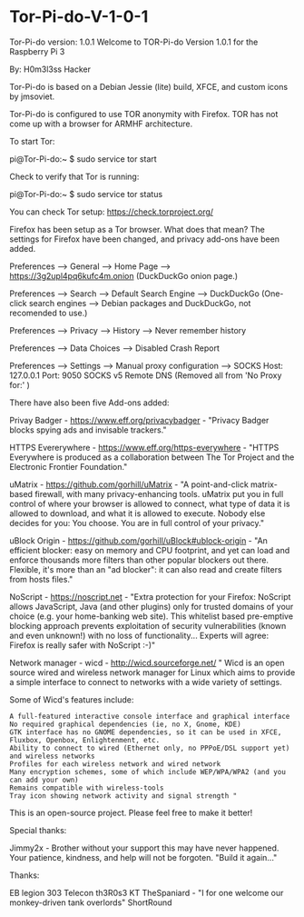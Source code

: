 # Tor-Pi-do-V-1-0-1
Tor-Pi-do version: 1.0.1 
Welcome to TOR-Pi-do Version 1.0.1 for the Raspberry Pi 3 

By: H0m3l3ss Hacker 

Tor-Pi-do is based on a Debian Jessie (lite) build, XFCE, and custom icons by jmsoviet. 

Tor-Pi-do is configured to use TOR anonymity with Firefox. TOR has not come up with a browser for ARMHF architecture.

To start Tor:

pi@Tor-Pi-do:~ $ sudo service tor start

Check to verify that Tor is running:

pi@Tor-Pi-do:~ $ sudo service tor status

You can check Tor setup: https://check.torproject.org/

Firefox has been setup as a Tor browser. What does that mean? The settings for Firefox have been changed, and privacy add-ons have been added. 

Preferences --> General --> Home Page --> https://3g2upl4pq6kufc4m.onion
  (DuckDuckGo onion page.)

Preferences --> Search --> Default Search Engine --> DuckDuckGo
  (One-click search engines --> Debian packages and DuckDuckGo, not recomended to use.)

Preferences --> Privacy --> History --> Never remember history

Preferences --> Data Choices --> Disabled Crash Report 

Preferences --> Settings --> Manual proxy configuration --> SOCKS Host: 127.0.0.1 Port: 9050 SOCKS v5 Remote DNS
  (Removed all from 'No Proxy for:' )


There have also been five Add-ons added:

Privay Badger - https://www.eff.org/privacybadger - "Privacy Badger blocks spying ads and invisable trackers."

HTTPS Evererywhere - https://www.eff.org/https-everywhere - "HTTPS Everywhere is produced as a collaboration between The Tor Project and the Electronic Frontier Foundation."

uMatrix - https://github.com/gorhill/uMatrix - "A point-and-click matrix-based firewall, with many privacy-enhancing tools. uMatrix put you in full control of where your browser is allowed to connect, what type of data it is allowed to download, and what it is allowed to execute. Nobody else decides for you: You choose. You are in full control of your privacy."

uBlock Origin - https://github.com/gorhill/uBlock#ublock-origin - "An efficient blocker: easy on memory and CPU footprint, and yet can load and enforce thousands more filters than other popular blockers out there. Flexible, it's more than an "ad blocker": it can also read and create filters from hosts files."

NoScript - https://noscript.net - "Extra protection for your Firefox: NoScript allows JavaScript, Java (and other plugins) only for trusted domains of your choice (e.g. your home-banking web site). This whitelist based pre-emptive blocking approach  prevents exploitation of security vulnerabilities (known and even unknown!) with no loss of functionality... Experts will agree: Firefox is really safer with NoScript :-)"

Network manager - wicd - http://wicd.sourceforge.net/
" Wicd is an open source wired and wireless network manager for Linux which aims to provide a simple interface to connect to networks with a wide variety of settings.

Some of Wicd's features include:

    A full-featured interactive console interface and graphical interface
    No required graphical dependencies (ie, no X, Gnome, KDE)
    GTK interface has no GNOME dependencies, so it can be used in XFCE,      Fluxbox, Openbox, Enlightenment, etc.
    Ability to connect to wired (Ethernet only, no PPPoE/DSL support yet) and wireless networks
    Profiles for each wireless network and wired network
    Many encryption schemes, some of which include WEP/WPA/WPA2 (and you can add your own)
    Remains compatible with wireless-tools
    Tray icon showing network activity and signal strength "


This is an open-source project. Please feel free to make it better!

Special thanks: 

Jimmy2x - Brother without your support this may have never happened. Your patience, kindness, and help will not be forgoten. "Build it again..." 

Thanks:

EB
legion 303
Telecon
th3R0s3
KT
TheSpaniard - "I for one welcome our monkey-driven tank overlords"
ShortRound
